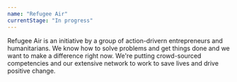 ```yaml
---
name: "Refugee Air"
currentStage: "In progress"
---
```


Refugee Air is an initiative by a group of action-drivern entrepreneurs and humanitarians. We know how to solve problems and get things done and we want to make a difference right now. We're putting crowd-sourced competencies and our extensive network to work to save lives and drive positive change.